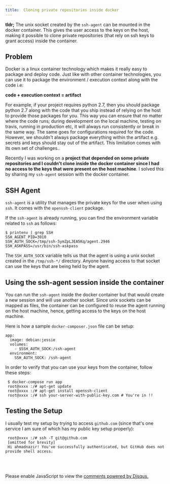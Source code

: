 ```yaml
---
title:  Cloning private repositories inside docker
---
```


**tldr;** The unix socket created by the `ssh-agent` can be mounted in
  the docker container. This gives the user access to the keys on the
  host, making it possible to clone private repositories (that rely on
  ssh keys to grant access) inside the container.

## Problem

Docker is a linux container technology which makes it really easy to
package and deploy code. Just like with other container
technologies, you can use it to package the environment / execution
context along with the code i.e:

**code + execution context = artifact**

For example, if your project requires python 2.7, then you
should package python 2.7 along with the code that you ship instead of
relying on the host to provide those packages for you. This way you
can ensure that no matter where the code runs; during development on
the local machine, testing on travis, running in production etc, it
will always run consistently or break in the same way. The same goes
for configurations required for the code. However, we shouldn't always
package everything within the artifact e.g. secrets and keys should
stay out of the artifact. This limitation comes with its own set of
challenges..

Recently I was working on a **project that depended on some private
repositories and I couldn't clone inside the docker container since I
had no access to the keys that were present on the host machine**. I
solved this by sharing my `ssh-agent` session with the docker
container.

## SSH Agent

`ssh-agent` is a utility that manages the private keys for the
user when using `ssh`. It comes with the `openssh-client` package.

If the `ssh-agent` is already running, you can find the environment
variable related to `ssh` as follows:

```
$ printenv | grep SSH
SSH_AGENT_PID=3010
SSH_AUTH_SOCK=/tmp/ssh-5ymZpLJEA5Kq/agent.2946
SSH_ASKPASS=/usr/bin/ssh-askpass
```

The `SSH_AUTH_SOCK` variable tells us that the agent is using a unix
socket created in the `/tmp/ssh-*/` directory. Anyone having access to
that socket can use the keys that are being held by the agent.

## Using the ssh-agent session inside the container

You can run the `ssh-agent` inside the docker container but that would
create a new session and will use another socket. Since unix sockets
can be mapped as files, the container can be configured to reuse the
agent running on the host machine, hence, getting access to the keys
on the host machine.

Here is how a sample `docker-composer.json` file can be setup:

```
app:
  image: debian:jessie
  volumes:
    - $SSH_AUTH_SOCK:/ssh-agent
  environment:
    SSH_AUTH_SOCK: /ssh-agent
```

In order to verify that you can use your keys from the container,
follow these steps:

```
 $ docker-compose run app
 root@xxxx :/# apt-get update
 root@xxxx :/# apt-get install openssh-client
 root@xxxx :/# ssh your-server-with-public-key.com # You're in !!
```

## Testing the Setup

I usually test my setup by trying to access `github.com` (since that's
one service I am sure of which has my public key setup properly):

```
 root@xxxx :/# ssh -T git@github.com
 [omitted for brevity]
 Hi ahmadnazir! You've successfully authenticated, but GitHub does not provide shell access.
```



<br />
<br />
<div id="disqus_thread"></div>
<script>
    /**
     *  RECOMMENDED CONFIGURATION VARIABLES: EDIT AND UNCOMMENT THE SECTION BELOW TO INSERT DYNAMIC VALUES FROM YOUR PLATFORM OR CMS.
     *  LEARN WHY DEFINING THESE VARIABLES IS IMPORTANT: https://disqus.com/admin/universalcode/#configuration-variables
     */
    /*
    var disqus_config = function () {
        this.page.url = PAGE_URL;  // Replace PAGE_URL with your page's canonical URL variable
        this.page.identifier = PAGE_IDENTIFIER; // Replace PAGE_IDENTIFIER with your page's unique identifier variable
    };
    */
    (function() {  // DON'T EDIT BELOW THIS LINE
        var d = document, s = d.createElement('script');
        
        s.src = '//ahmadnazir.disqus.com/embed.js';
        
        s.setAttribute('data-timestamp', +new Date());
        (d.head || d.body).appendChild(s);
    })();
</script>

<noscript>Please enable JavaScript to view the <a href="https://disqus.com/?ref_noscript" rel="nofollow">comments powered by Disqus.</a></noscript>
